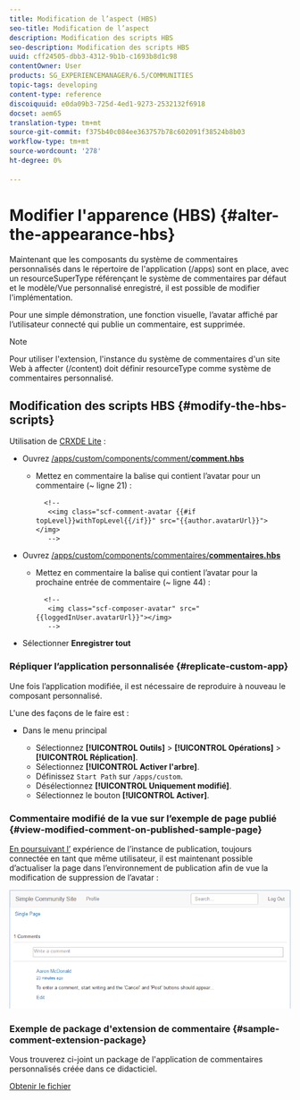 ```yaml
---
title: Modification de l’aspect (HBS)
seo-title: Modification de l’aspect
description: Modification des scripts HBS
seo-description: Modification des scripts HBS
uuid: cff24505-dbb3-4312-9b1b-c1693b8d1c98
contentOwner: User
products: SG_EXPERIENCEMANAGER/6.5/COMMUNITIES
topic-tags: developing
content-type: reference
discoiquuid: e0da09b3-725d-4ed1-9273-2532132f6918
docset: aem65
translation-type: tm+mt
source-git-commit: f375b40c084ee363757b78c602091f38524b8b03
workflow-type: tm+mt
source-wordcount: '278'
ht-degree: 0%

---
```



# Modifier l&#39;apparence (HBS) {#alter-the-appearance-hbs}

Maintenant que les composants du système de commentaires personnalisés dans le répertoire de l&#39;application (/apps) sont en place, avec un resourceSuperType référençant le système de commentaires par défaut et le modèle/Vue personnalisé enregistré, il est possible de modifier l&#39;implémentation.

Pour une simple démonstration, une fonction visuelle, l’avatar affiché par l’utilisateur connecté qui publie un commentaire, est supprimée.

>[!NOTE]
>
>Pour utiliser l&#39;extension, l&#39;instance du système de commentaires d&#39;un site Web à affecter (/content) doit définir resourceType comme système de commentaires personnalisé.

## Modification des scripts HBS {#modify-the-hbs-scripts}

Utilisation de [CRXDE Lite](/help/sites-developing/developing-with-crxde-lite.md) :

* Ouvrez [/apps/custom/components/comment/**comment.hbs**](https://localhost:4502/crx/de/index.jsp#/apps/custom/components/comments/comment/comment.hbs)

   * Mettez en commentaire la balise qui contient l’avatar pour un commentaire (~ ligne 21) :

      ```
        <!--
         <<img class="scf-comment-avatar {{#if topLevel}}withTopLevel{{/if}}" src="{{author.avatarUrl}}"></img>
         -->
      ```

* Ouvrez [/apps/custom/components/commentaires/**commentaires.hbs**](https://localhost:4502/crx/de/index.jsp#/apps/custom/components/comments/comments.hbs)

   * Mettez en commentaire la balise qui contient l’avatar pour la prochaine entrée de commentaire (~ ligne 44) :

      ```
        <!--
         <img class="scf-composer-avatar" src="{{loggedInUser.avatarUrl}}"></img>
         -->
      ```

* Sélectionner **Enregistrer tout**

### Répliquer l’application personnalisée {#replicate-custom-app}

Une fois l’application modifiée, il est nécessaire de reproduire à nouveau le composant personnalisé.

L&#39;une des façons de le faire est :

* Dans le menu principal

   * Sélectionnez **[!UICONTROL Outils]** > **[!UICONTROL Opérations]** > **[!UICONTROL Réplication]**.
   * Sélectionnez **[!UICONTROL Activer l&#39;arbre]**.
   * Définissez `Start Path` sur `/apps/custom`.
   * Désélectionnez **[!UICONTROL Uniquement modifié]**.
   * Sélectionnez le bouton **[!UICONTROL Activer]**.

### Commentaire modifié de la vue sur l’exemple de page publié {#view-modified-comment-on-published-sample-page}

[En poursuivant l’](/help/communities/extend-sample-page.md#publish-sample-page) expérience de l’instance de publication, toujours connectée en tant que même utilisateur, il est maintenant possible d’actualiser la page dans l’environnement de publication afin de vue la modification de suppression de l’avatar :

![Contenu modifié par vue](assets/view-modified-content.png)

### Exemple de package d&#39;extension de commentaire {#sample-comment-extension-package}

Vous trouverez ci-joint un package de l&#39;application de commentaires personnalisés créée dans ce didacticiel.

[Obtenir le fichier](assets/sample-comment-extension-6-1-fp3.zip)
